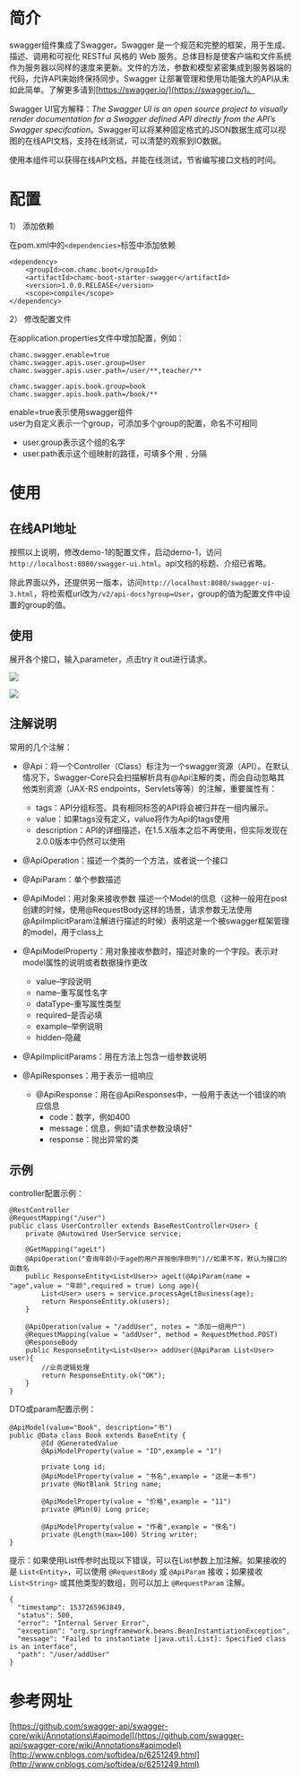 # 简介 #

swagger组件集成了Swagger。Swagger 是一个规范和完整的框架，用于生成、描述、调用和可视化 RESTful 风格的 Web 服务。总体目标是使客户端和文件系统作为服务器以同样的速度来更新。文件的方法，参数和模型紧密集成到服务器端的代码，允许API来始终保持同步。Swagger 让部署管理和使用功能强大的API从未如此简单。了解更多请到[https://swagger.io/](https://swagger.io/)。  

Swagger UI官方解释：_The Swagger UI is an open source project to visually render documentation for a Swagger defined API directly from the API’s Swagger specifcation_。Swagger可以将某种固定格式的JSON数据生成可以视图的在线API文档，支持在线测试，可以清楚的观察到IO数据。

使用本组件可以获得在线API文档，并能在线测试，节省编写接口文档的时间。

# 配置 #

1） 添加依赖

在pom.xml中的`<dependencies>`标签中添加依赖
```
<dependency>
	<groupId>com.chamc.boot</groupId>
	<artifactId>chamc-boot-starter-swagger</artifactId>
	<version>1.0.0.RELEASE</version>
	<scope>compile</scope>
</dependency>
```
2） 修改配置文件

在application.properties文件中增加配置，例如：
    
	chamc.swagger.enable=true
	chamc.swagger.apis.user.group=User
	chamc.swagger.apis.user.path=/user/**,teacher/**

	chamc.swagger.apis.book.group=book
	chamc.swagger.apis.book.path=/book/**


enable=true表示使用swagger组件  
user为自定义表示一个group，可添加多个group的配置，命名不可相同

- user.group表示这个组的名字   
- user.path表示这个组映射的路径，可填多个用 `,` 分隔

# 使用 #

## 在线API地址 ##
按照以上说明，修改demo-1的配置文件，启动demo-1，访问`http://localhost:8080/swagger-ui.html`。api文档的标题、介绍已省略。

除此界面以外，还提供另一版本，访问`http://localhost:8080/swagger-ui-3.html`，将检索框url改为`/v2/api-docs?group=User`，group的值为配置文件中设置的group的值。

## 使用 ##

展开各个接口，输入parameter，点击try it out进行请求。

![](https://i.imgur.com/swqW04D.png)

![](https://i.imgur.com/gOFF6H7.png)

## 注解说明 ##

常用的几个注解：

- @Api：将一个Controller（Class）标注为一个swagger资源（API）。在默认情况下，Swagger-Core只会扫描解析具有@Api注解的类，而会自动忽略其他类别资源（JAX-RS endpoints，Servlets等等）的注解，重要属性有：
	- tags：API分组标签。具有相同标签的API将会被归并在一组内展示。
	- value：如果tags没有定义，value将作为Api的tags使用
    - description：API的详细描述，在1.5.X版本之后不再使用，但实际发现在2.0.0版本中仍然可以使用

- @ApiOperation：描述一个类的一个方法，或者说一个接口 
- @ApiParam：单个参数描述 
- @ApiModel：用对象来接收参数 描述一个Model的信息（这种一般用在post创建的时候，使用@RequestBody这样的场景，请求参数无法使用@ApiImplicitParam注解进行描述的时候）表明这是一个被swagger框架管理的model，用于class上
- @ApiModelProperty：用对象接收参数时，描述对象的一个字段。表示对model属性的说明或者数据操作更改  
    - value–字段说明 
    - name–重写属性名字 
	- dataType–重写属性类型 
	- required–是否必填 
	- example–举例说明 
	- hidden–隐藏
- @ApiImplicitParams：用在方法上包含一组参数说明
- @ApiResponses：用于表示一组响应
	- @ApiResponse：用在@ApiResponses中，一般用于表达一个错误的响应信息
		- code：数字，例如400
		- message：信息，例如"请求参数没填好"
		- response：抛出异常的类

## 示例 ##

controller配置示例：

	@RestController
	@RequestMapping("/user")
	public class UserController extends BaseRestController<User> {
		private @Autowired UserService service;

		@GetMapping("ageLt")
		@ApiOperation("查询年龄小于age的用户并按倒序排列")//如果不写，默认为接口的函数名
		public ResponseEntity<List<User>> ageLt(@ApiParam(name = "age",value = "年龄",required = true) Long age){
			List<User> users = service.processAgeLtBusiness(age);
			return ResponseEntity.ok(users);
		}

		@ApiOperation(value = "/addUser", notes = "添加一组用户")
		@RequestMapping(value = "addUser", method = RequestMethod.POST)
		@ResponseBody
		public ResponseEntity<List<User>> addUser(@ApiParam List<User> user){
			//业务逻辑处理
			return ResponseEntity.ok("OK");
		}
	}

DTO或param配置示例：

	@ApiModel(value="Book", description="书")
	public @Data class Book extends BaseEntity {
    		@Id @GeneratedValue
    		@ApiModelProperty(value = "ID",example = "1")
		
    		private Long id;
    		@ApiModelProperty(value = "书名",example = "这是一本书")
    		private @NotBlank String name;
		
    		@ApiModelProperty(value = "价格",example = "11")
    		private @Min(0) Long price;
		
    		@ApiModelProperty(value = "作者",example = "佚名")
    		private @Length(max=100) String writer;
	} 
 
提示：如果使用List传参时出现以下错误，可以在List参数上加注解。如果接收的是 `List<Entity>`，可以使用 `@RequestBody` 或 `@ApiParam` 接收；如果接收 `List<String>` 或其他类型的数组，则可以加上 `@RequestParam` 注解。

	{
	  "timestamp": 1537265963849,
	  "status": 500,
	  "error": "Internal Server Error",
	  "exception": "org.springframework.beans.BeanInstantiationException",
	  "message": "Failed to instantiate [java.util.List]: Specified class is an interface",
	  "path": "/user/addUser"
	}

# 参考网址 #
[https://github.com/swagger-api/swagger-core/wiki/Annotations\#apimodel](https://github.com/swagger-api/swagger-core/wiki/Annotations#apimodel)  
[http://www.cnblogs.com/softidea/p/6251249.html](http://www.cnblogs.com/softidea/p/6251249.html)
